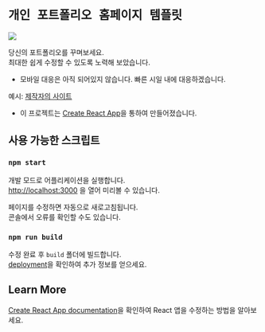# `개인 포트폴리오 홈페이지 템플릿`

<img src="https://user-images.githubusercontent.com/67549204/96617563-bf1a3d00-133e-11eb-9eb3-bedcc797f12c.png" />

당신의 포트폴리오를 꾸며보세요.<br />
최대한 쉽게 수정할 수 있도록 노력해 보았습니다.
* 모바일 대응은 아직 되어있지 않습니다. 빠른 시일 내에 대응하겠습니다.



예시: [제작자의 사이트](https://inseonghwang.netlify.app/)

* 이 프로젝트는 [Create React App](https://github.com/facebook/create-react-app)을 통하여 만들어졌습니다.

## 사용 가능한 스크립트

### `npm start`

개발 모드로 어플리케이션을 실행합니다.<br />
[http://localhost:3000](http://localhost:3000) 을 열어 미리볼 수 있습니다.

페이지를 수정하면 자동으로 새로고침됩니다.<br />
콘솔에서 오류를 확인할 수도 있습니다.

### `npm run build`

수정 완료 후 `build` 폴더에 빌드합니다.<br />
[deployment](https://facebook.github.io/create-react-app/docs/deployment)을 확인하여 추가 정보를 얻으세요.

## Learn More

[Create React App documentation](https://facebook.github.io/create-react-app/docs/getting-started)을 확인하여 React 앱을 수정하는 방법을 알아보세요.
